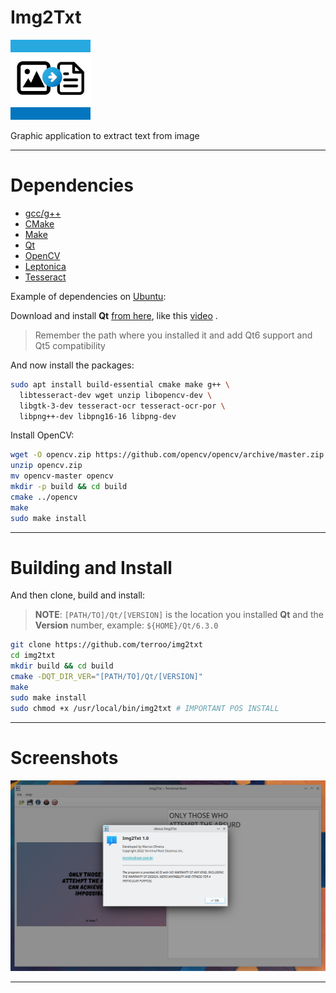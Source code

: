 # Img2Txt

![Img2Txt](./resources/img/img2txt.png) 

Graphic application to extract text from image

---

# Dependencies
+ [gcc/g++](https://gcc.gnu.org/)
+ [CMake](https://cmake.org/)
+ [Make](https://www.gnu.org/software/make/)
+ [Qt](https://www.qt.io/)
+ [OpenCV](https://github.com/opencv/opencv)
+ [Leptonica](https://github.com/DanBloomberg/leptonica)
+ [Tesseract](https://github.com/tesseract-ocr/tesseract)

Example of dependencies on [Ubuntu](https://ubuntu.com/):

Download and install **Qt** [from here](https://www.qt.io/download-qt-installer), like this [video](https://www.youtube.com/watch?v=2fXBeN1EUzs) .
> Remember the path where you installed it and add Qt6 support and Qt5 compatibility

And now install the packages:
```bash
sudo apt install build-essential cmake make g++ \
  libtesseract-dev wget unzip libopencv-dev \
  libgtk-3-dev tesseract-ocr tesseract-ocr-por \
  libpng++-dev libpng16-16 libpng-dev
```

Install OpenCV:
```bash
wget -O opencv.zip https://github.com/opencv/opencv/archive/master.zip
unzip opencv.zip
mv opencv-master opencv
mkdir -p build && cd build
cmake ../opencv
make
sudo make install
```

---

# Building and Install
And then clone, build and install:

> **NOTE**: `[PATH/TO]/Qt/[VERSION]` is the location you installed **Qt** and the **Version** number, example: `${HOME}/Qt/6.3.0`
```bash
git clone https://github.com/terroo/img2txt
cd img2txt
mkdir build && cd build
cmake -DQT_DIR_VER="[PATH/TO]/Qt/[VERSION]"
make
sudo make install
sudo chmod +x /usr/local/bin/img2txt # IMPORTANT POS INSTALL
```

---

# Screenshots

![Img2Txt](./resources/screenshot.png) 

---

